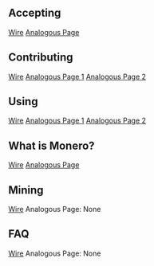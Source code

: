 ## Accepting
[Wire](http://imgur.com/2gdkf1F)
[Analogous Page](https://getmonero.org/getting-started/accepting)

## Contributing
[Wire](http://imgur.com/N9ImLJm)
[Analogous Page 1](https://getmonero.org/getting-started/contribute)
[Analogous Page 2](https://getmonero.org/getting-started/donate/)

## Using
[Wire](http://imgur.com/PssvUFi)
[Analogous Page 1](https://getmonero.org/getting-started/choose)
[Analogous Page 2](https://getmonero.org/getting-started/running)


## What is Monero?
[Wire](http://imgur.com/rclVXqe)
[Analogous Page](https://getmonero.org/knowledge-base/about)

## Mining
[Wire](http://imgur.com/GMD0vST)
Analogous Page: None

## FAQ
[Wire](http://imgur.com/XSL6XVQ)
Analogous Page: None

